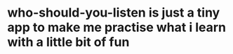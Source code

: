 # who-should-you-listen is just a tiny app to make me practise what i learn with a little bit of fun 
